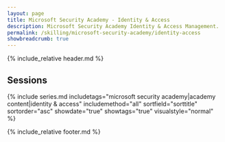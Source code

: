 ```yaml
---
layout: page
title: Microsoft Security Academy - Identity & Access
description: Microsoft Security Academy Identity & Access Management.
permalink: /skilling/microsoft-security-academy/identity-access
showbreadcrumb: true
---
```


{% include_relative header.md %}

## Sessions

{% include series.md 
    includetags="microsoft security academy|academy content|identity & access" includemethod="all" sortfield="sorttitle" sortorder="asc" showdate="true" showtags="true"
    visualstyle="normal"
%}

{% include_relative footer.md %}